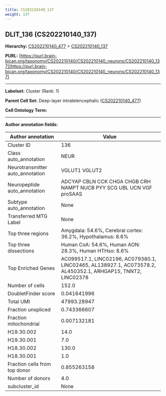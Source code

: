 ```yaml
---
title: CS202210140_137
weight: 137
---
```

## DLIT_136 (CS202210140_137)
<b>Hierarchy: </b>
[CS202210140_477](../CS202210140_477) >
[CS202210140_137](../CS202210140_137)

**PURL:** [https://purl.brain-bican.org/taxonomy/CS202210140/CS202210140_neurons/CS202210140_137](https://purl.brain-bican.org/taxonomy/CS202210140/CS202210140_neurons/CS202210140_137)

---


**Labelset:** Cluster (Rank: 1)

**Parent Cell Set:** Deep-layer intratelencephalic ([CS202210140_477](../CS202210140_477))



**Cell Ontology Term:** 

[MARKER GENES.]: #


---

[TRANSFERRED ANNOTATIONS.]: #


[AUTHOR ANNOTATION FIELDS.]: #


**Author annotation fields:**

| Author annotation | Value |
|-------------------|-------|
|Cluster ID|136|
|Class auto_annotation|NEUR|
|Neurotransmitter auto_annotation|VGLUT1 VGLUT2|
|Neuropeptide auto_annotation|ADCYAP CBLN CCK CHGA CHGB CRH NAMPT NUCB PYY SCG UBL UCN VGF proSAAS|
|Subtype auto_annotation|None|
|Transferred MTG Label|None|
|Top three regions|Amygdala: 54.6%, Cerebral cortex: 36.2%, Hypothalamus: 8.6%|
|Top three dissections|Human CoA: 54.6%, Human AON: 28.3%, Human HTHso: 8.6%|
|Top Enriched Genes|AC099517.1, LINC02196, AC079380.1, LINC02465, AL138927.1, AC073578.2, AL450352.1, ARHGAP15, TNNT2, LINC02378|
|Number of cells|152.0|
|DoubletFinder score|0.041641996|
|Total UMI|47993.28947|
|Fraction unspliced|0.743366607|
|Fraction mitochondrial|0.007132181|
|H19.30.002|14.0|
|H19.30.001|7.0|
|H18.30.002|130.0|
|H18.30.001|1.0|
|Fraction cells from top donor|0.855263158|
|Number of donors|4.0|
|subcluster_id|None|
